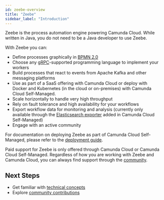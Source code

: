 ```yaml
---
id: zeebe-overview
title: "Zeebe"
sidebar_label: "Introduction"
---
```


Zeebe is the process automation engine powering Camunda Cloud. While written in Java, you do not need to be a Java developer to use Zeebe.

With Zeebe you can:

- Define processes graphically in [BPMN 2.0](reference/bpmn-workflows/bpmn-coverage.md)
- Choose any [gRPC](reference/grpc.md)-supported programming language to implement your workers
- Build processes that react to events from Apache Kafka and other messaging platforms
- Use as part of a SaaS offering with Camunda Cloud or deploy with Docker and Kubernetes (in the cloud or on-premises) with Camunda Cloud Self-Managed.
- Scale horizontally to handle very high throughput
- Rely on fault tolerance and high availability for your workflows
- Export workflow data for monitoring and analysis (currently only available through the [Elasticsearch exporter](https://github.com/zeebe-io/zeebe/tree/develop/exporters/elasticsearch-exporter) added in Camunda Cloud Self-Managed)
- Engage with an active community

For documentation on deploying Zeebe as part of Camunda Cloud Self-Managed, please refer to the [deployment guide](deployment-guide/index).

Paid support for Zeebe is only offered through Camunda Cloud or Camunda Cloud Self-Managed. Regardless of how you are working with Zeebe and Camunda Cloud, you can always find support through the [community](open-source/get-help-get-involved.md).


## Next Steps

- Get familiar with [technical concepts](technical-concepts/index.md)
- Explore [community contributions](open-source/community-contributions.md)